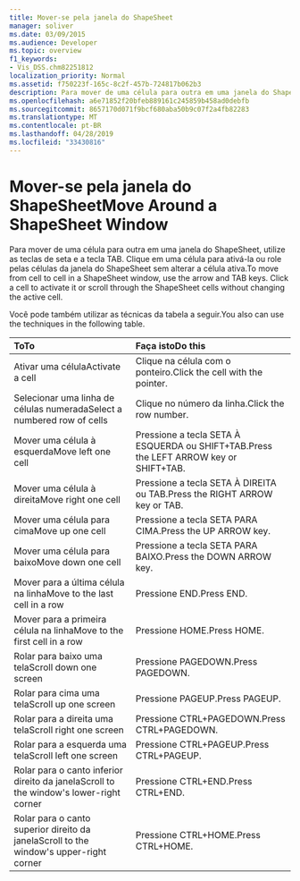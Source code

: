 ```yaml
---
title: Mover-se pela janela do ShapeSheet
manager: soliver
ms.date: 03/09/2015
ms.audience: Developer
ms.topic: overview
f1_keywords:
- Vis_DSS.chm82251812
localization_priority: Normal
ms.assetid: f750223f-165c-8c2f-457b-724817b062b3
description: Para mover de uma célula para outra em uma janela do ShapeSheet, utilize as teclas de seta e a tecla TAB. Clique em uma célula para ativá-la ou role pelas células da janela do ShapeSheet sem alterar a célula ativa.
ms.openlocfilehash: a6e71852f20bfeb889161c245859b458ad0debfb
ms.sourcegitcommit: 8657170d071f9bcf680aba50b9c07f2a4fb82283
ms.translationtype: MT
ms.contentlocale: pt-BR
ms.lasthandoff: 04/28/2019
ms.locfileid: "33430816"
---
```

# <a name="move-around-a-shapesheet-window"></a><span data-ttu-id="e15db-104">Mover-se pela janela do ShapeSheet</span><span class="sxs-lookup"><span data-stu-id="e15db-104">Move Around a ShapeSheet Window</span></span>

<span data-ttu-id="e15db-p102">Para mover de uma célula para outra em uma janela do ShapeSheet, utilize as teclas de seta e a tecla TAB. Clique em uma célula para ativá-la ou role pelas células da janela do ShapeSheet sem alterar a célula ativa.</span><span class="sxs-lookup"><span data-stu-id="e15db-p102">To move from cell to cell in a ShapeSheet window, use the arrow and TAB keys. Click a cell to activate it or scroll through the ShapeSheet cells without changing the active cell.</span></span>
  
<span data-ttu-id="e15db-107">Você pode também utilizar as técnicas da tabela a seguir.</span><span class="sxs-lookup"><span data-stu-id="e15db-107">You also can use the techniques in the following table.</span></span>
  
|<span data-ttu-id="e15db-108">**To**</span><span class="sxs-lookup"><span data-stu-id="e15db-108">**To**</span></span>|<span data-ttu-id="e15db-109">**Faça isto**</span><span class="sxs-lookup"><span data-stu-id="e15db-109">**Do this**</span></span>|
|:-----|:-----|
| <span data-ttu-id="e15db-110">Ativar uma célula</span><span class="sxs-lookup"><span data-stu-id="e15db-110">Activate a cell</span></span>  <br/> | <span data-ttu-id="e15db-111">Clique na célula com o ponteiro.</span><span class="sxs-lookup"><span data-stu-id="e15db-111">Click the cell with the pointer.</span></span>  <br/> |
| <span data-ttu-id="e15db-112">Selecionar uma linha de células numerada</span><span class="sxs-lookup"><span data-stu-id="e15db-112">Select a numbered row of cells</span></span>  <br/> | <span data-ttu-id="e15db-113">Clique no número da linha.</span><span class="sxs-lookup"><span data-stu-id="e15db-113">Click the row number.</span></span>  <br/> |
| <span data-ttu-id="e15db-114">Mover uma célula à esquerda</span><span class="sxs-lookup"><span data-stu-id="e15db-114">Move left one cell</span></span>  <br/> | <span data-ttu-id="e15db-115">Pressione a tecla SETA À ESQUERDA ou SHIFT+TAB.</span><span class="sxs-lookup"><span data-stu-id="e15db-115">Press the LEFT ARROW key or SHIFT+TAB.</span></span>  <br/> |
| <span data-ttu-id="e15db-116">Mover uma célula à direita</span><span class="sxs-lookup"><span data-stu-id="e15db-116">Move right one cell</span></span>  <br/> | <span data-ttu-id="e15db-117">Pressione a tecla SETA À DIREITA ou TAB.</span><span class="sxs-lookup"><span data-stu-id="e15db-117">Press the RIGHT ARROW key or TAB.</span></span>  <br/> |
| <span data-ttu-id="e15db-118">Mover uma célula para cima</span><span class="sxs-lookup"><span data-stu-id="e15db-118">Move up one cell</span></span>  <br/> | <span data-ttu-id="e15db-119">Pressione a tecla SETA PARA CIMA.</span><span class="sxs-lookup"><span data-stu-id="e15db-119">Press the UP ARROW key.</span></span>  <br/> |
| <span data-ttu-id="e15db-120">Mover uma célula para baixo</span><span class="sxs-lookup"><span data-stu-id="e15db-120">Move down one cell</span></span>  <br/> | <span data-ttu-id="e15db-121">Pressione a tecla SETA PARA BAIXO.</span><span class="sxs-lookup"><span data-stu-id="e15db-121">Press the DOWN ARROW key.</span></span>  <br/> |
| <span data-ttu-id="e15db-122">Mover para a última célula na linha</span><span class="sxs-lookup"><span data-stu-id="e15db-122">Move to the last cell in a row</span></span>  <br/> | <span data-ttu-id="e15db-123">Pressione END.</span><span class="sxs-lookup"><span data-stu-id="e15db-123">Press END.</span></span>  <br/> |
| <span data-ttu-id="e15db-124">Mover para a primeira célula na linha</span><span class="sxs-lookup"><span data-stu-id="e15db-124">Move to the first cell in a row</span></span>  <br/> | <span data-ttu-id="e15db-125">Pressione HOME.</span><span class="sxs-lookup"><span data-stu-id="e15db-125">Press HOME.</span></span>  <br/> |
| <span data-ttu-id="e15db-126">Rolar para baixo uma tela</span><span class="sxs-lookup"><span data-stu-id="e15db-126">Scroll down one screen</span></span>  <br/> | <span data-ttu-id="e15db-127">Pressione PAGEDOWN.</span><span class="sxs-lookup"><span data-stu-id="e15db-127">Press PAGEDOWN.</span></span>  <br/> |
| <span data-ttu-id="e15db-128">Rolar para cima uma tela</span><span class="sxs-lookup"><span data-stu-id="e15db-128">Scroll up one screen</span></span>  <br/> | <span data-ttu-id="e15db-129">Pressione PAGEUP.</span><span class="sxs-lookup"><span data-stu-id="e15db-129">Press PAGEUP.</span></span>  <br/> |
| <span data-ttu-id="e15db-130">Rolar para a direita uma tela</span><span class="sxs-lookup"><span data-stu-id="e15db-130">Scroll right one screen</span></span>  <br/> | <span data-ttu-id="e15db-131">Pressione CTRL+PAGEDOWN.</span><span class="sxs-lookup"><span data-stu-id="e15db-131">Press CTRL+PAGEDOWN.</span></span>  <br/> |
| <span data-ttu-id="e15db-132">Rolar para a esquerda uma tela</span><span class="sxs-lookup"><span data-stu-id="e15db-132">Scroll left one screen</span></span>  <br/> | <span data-ttu-id="e15db-133">Pressione CTRL+PAGEUP.</span><span class="sxs-lookup"><span data-stu-id="e15db-133">Press CTRL+PAGEUP.</span></span>  <br/> |
| <span data-ttu-id="e15db-134">Rolar para o canto inferior direito da janela</span><span class="sxs-lookup"><span data-stu-id="e15db-134">Scroll to the window's lower-right corner</span></span>  <br/> | <span data-ttu-id="e15db-135">Pressione CTRL+END.</span><span class="sxs-lookup"><span data-stu-id="e15db-135">Press CTRL+END.</span></span>  <br/> |
| <span data-ttu-id="e15db-136">Rolar para o canto superior direito da janela</span><span class="sxs-lookup"><span data-stu-id="e15db-136">Scroll to the window's upper-right corner</span></span>  <br/> | <span data-ttu-id="e15db-137">Pressione CTRL+HOME.</span><span class="sxs-lookup"><span data-stu-id="e15db-137">Press CTRL+HOME.</span></span>  <br/> |
   


